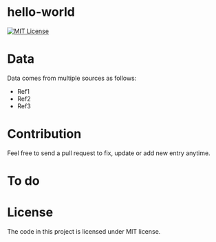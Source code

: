 # hello-world

[![MIT License][license-badge]][LICENSE]

Data
=======
Data comes from multiple sources as follows:
* Ref1
* Ref2
* Ref3

Contribution
=======
Feel free to send a pull request to fix, update or add new entry anytime.    

To do
=======

License
=======
The code in this project is licensed under MIT license.

[license-badge]: https://img.shields.io/npm/l/critical-webpack-plugin.svg?style=flat-square
[license]: https://github.com/toorajam/hello-world/blob/master/LICENSE
